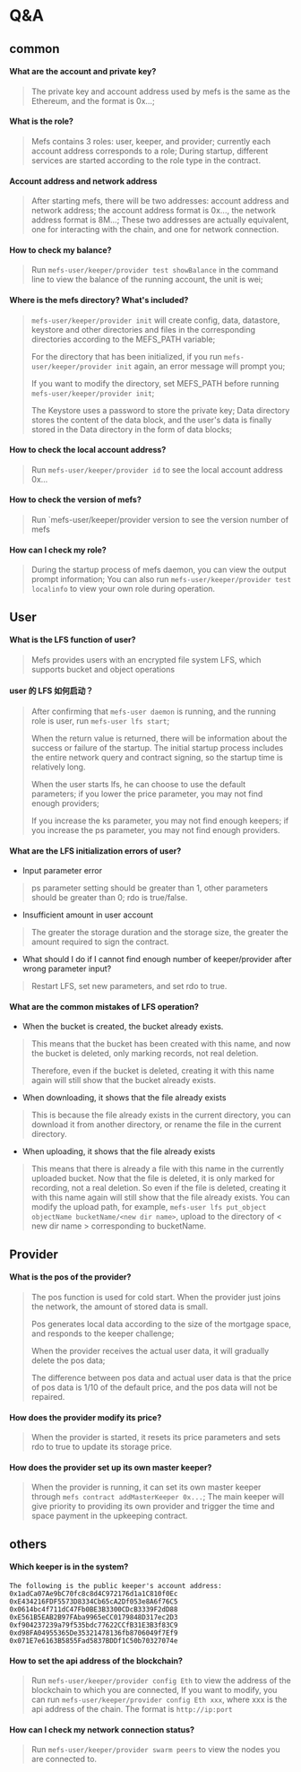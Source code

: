 # Q&A

## common

#### What are the account and private key?

> The private key and account address used by mefs is the same as the Ethereum, and the format is 0x...;

#### What is the role?

> Mefs contains 3 roles: user, keeper, and provider; currently each account address corresponds to a role;
> During startup, different services are started according to the role type in the contract.

#### Account address and network address

> After starting mefs, there will be two addresses: account address and network address; the account address format is 0x..., the network address format is 8M...;
> These two addresses are actually equivalent, one for interacting with the chain, and one for network connection.

#### How to check my balance?

> Run `mefs-user/keeper/provider test showBalance` in the command line to view the balance of the running account, the unit is wei;

#### Where is the mefs directory? What's included?

> `mefs-user/keeper/provider init` will create config, data, datastore, keystore and other directories and files in the corresponding directories according to the MEFS_PATH variable;
>
> For the directory that has been initialized, if you run `mefs-user/keeper/provider init` again, an error message will prompt you;
>
> If you want to modify the directory, set MEFS_PATH before running `mefs-user/keeper/provider init`;
>
> The Keystore uses a password to store the private key;
> Data directory stores the content of the data block, and the user's data is finally stored in the Data directory in the form of data blocks;

#### How to check the local account address?

> Run `mefs-user/keeper/provider id` to see the local account address 0x...

#### How to check the version of mefs?

> Run `mefs-user/keeper/provider version to see the version number of mefs

#### How can I check my role?

> During the startup process of mefs daemon, you can view the output prompt information;
> You can also run `mefs-user/keeper/provider test localinfo` to view your own role during operation.

## User

#### What is the LFS function of user?

> Mefs provides users with an encrypted file system LFS, which supports bucket and object operations

#### user 的 LFS 如何启动？

> After confirming that `mefs-user daemon` is running, and the running role is user, run `mefs-user lfs start`;
>
> When the return value is returned, there will be information about the success or failure of the startup. The initial startup process includes the entire network query and contract signing, so the startup time is relatively long.
>
> When the user starts lfs, he can choose to use the default parameters; if you lower the price parameter, you may not find enough providers;
>
> If you increase the ks parameter, you may not find enough keepers; if you increase the ps parameter, you may not find enough providers.

#### What are the LFS initialization errors of user?

* Input parameter error

> ps parameter setting should be greater than 1, other parameters should be greater than 0; rdo is true/false.

* Insufficient amount in user account

> The greater the storage duration and the storage size, the greater the amount required to sign the contract.

* What should I do if I cannot find enough number of keeper/provider after wrong parameter input?

> Restart LFS, set new parameters, and set rdo to true.

#### What are the common mistakes of LFS operation?

* When the bucket is created, the bucket already exists.

> This means that the bucket has been created with this name, and now the bucket is deleted, only marking records, not real deletion.
>
> Therefore, even if the bucket is deleted, creating it with this name again will still show that the bucket already exists.

* When downloading, it shows that the file already exists

> This is because the file already exists in the current directory, you can download it from another directory, or rename the file in the current directory.

* When uploading, it shows that the file already exists

> This means that there is already a file with this name in the currently uploaded bucket. Now that the file is deleted, it is only marked for recording, not a real deletion. So even if the file is deleted, creating it with this name again will still show that the file already exists. You can modify the upload path, for example, `mefs-user lfs put_object objectName bucketName/<new dir name>`,
> upload to the directory of < new dir name > corresponding to bucketName.

## Provider

#### What is the pos of the provider?

> The pos function is used for cold start. When the provider just joins the network, the amount of stored data is small.
>
> Pos generates local data according to the size of the mortgage space, and responds to the keeper challenge;
>
> When the provider receives the actual user data, it will gradually delete the pos data;
>
> The difference between pos data and actual user data is that the price of pos data is 1/10 of the default price, and the pos data will not be repaired.

#### How does the provider modify its price?

> When the provider is started, it resets its price parameters and sets rdo to true to update its storage price.

#### How does the provider set up its own master keeper?

> When the provider is running, it can set its own master keeper through `mefs contract addMasterKeeper 0x...`;
> The main keeper will give priority to providing its own provider and trigger the time and space payment in the upkeeping contract.

## others

#### Which keeper is in the system?

```
The following is the public keeper's account address:
0x1adCa07Ae9bC70fc8c8d4C972176d1a1C810f0Ec
0xE434216FDF5573D8334Cb65cA2Df053e8A6f76C5
0x0614bc4f711dC47Fb0BE3B3300CDcB3339F2dD88
0xE561B5EAB2B97FAba9965eCC0179848D317ec2D3
0xf904237239a79f535bdc77622CCfB31E3B3f83C9
0xd98FA04955365De35321478136fb8706049f7Ef9
0x071E7e6163B5855Fad5837BDDf1C50b70327074e
```

#### How to set the api address of the blockchain?

> Run `mefs-user/keeper/provider config Eth` to view the address of the blockchain to which you are connected,
> If you want to modify, you can run `mefs-user/keeper/provider config Eth xxx`, where xxx is the api address of the chain.
> The format is `http://ip:port`

#### How can I check my network connection status?

> Run `mefs-user/keeper/provider swarm peers` to view the nodes you are connected to.